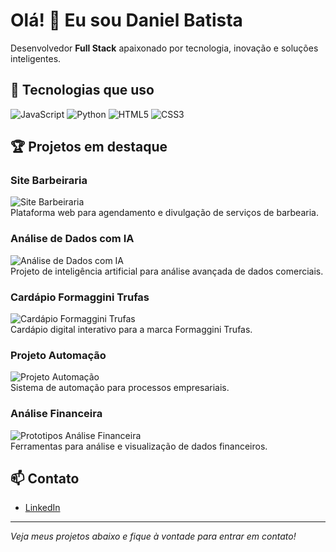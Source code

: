 # Olá! 👋 Eu sou Daniel Batista

Desenvolvedor **Full Stack** apaixonado por tecnologia, inovação e soluções inteligentes.

## 🚀 Tecnologias que uso

![JavaScript](https://img.shields.io/badge/JavaScript-F7DF1E?logo=javascript&logoColor=black&style=for-the-badge)
![Python](https://img.shields.io/badge/Python-3776AB?logo=python&logoColor=white&style=for-the-badge)
![HTML5](https://img.shields.io/badge/HTML5-E34F26?logo=html5&logoColor=white&style=for-the-badge)
![CSS3](https://img.shields.io/badge/CSS3-1572B6?logo=css3&logoColor=white&style=for-the-badge)

## 🏆 Projetos em destaque

### Site Barbeiraria  
![Site Barbeiraria](https://share.google/images/GuiKI37OTs4Cus6Sh)  
Plataforma web para agendamento e divulgação de serviços de barbearia.

### Análise de Dados com IA  
![Análise de Dados com IA](https://www.comececomopedireito.com.br/blog/wp-content/uploads/2024/02/analise-de-dados-com-power-bi.jpg)  
Projeto de inteligência artificial para análise avançada de dados comerciais.

### Cardápio Formaggini Trufas  
![Cardápio Formaggini Trufas](https://images.unsplash.com/photo-1502741338009-cac2772e18bc?auto=format&fit=crop&w=400&q=80)  
Cardápio digital interativo para a marca Formaggini Trufas.

### Projeto Automação  
![Projeto Automação](https://azuton.com/wp-content/uploads/2022/09/automacao-de-markerting.jpg)  
Sistema de automação para processos empresariais.

### Análise Financeira  
![Prototipos Análise Financeira](https://novo.saovicentecontabilidade.com.br/wp-content/uploads/2014/05/analises_financeiras_balanco_consultoria_empresarial_sao_vicente_contabilidade.jpg)  
Ferramentas para análise e visualização de dados financeiros.

## 📫 Contato

- [LinkedIn](www.linkedin.com/in/danielbatista-dev)


---

*Veja meus projetos abaixo e fique à vontade para entrar em contato!*

